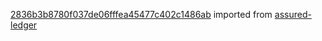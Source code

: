 [2836b3b8780f037de06fffea45477c402c1486ab](https://github.com/insolar/assured-ledger/commit/2836b3b8780f037de06fffea45477c402c1486ab) imported from [assured-ledger](https://github.com/insolar/assured-ledger)
